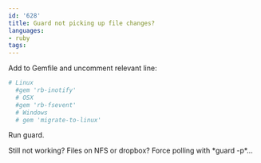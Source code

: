 ```yaml
---
id: '628'
title: Guard not picking up file changes?
languages:
- ruby
tags:
---
```

Add to Gemfile and uncomment relevant line:


```ruby
# Linux
  #gem 'rb-inotify'
  # OSX
  #gem 'rb-fsevent'
  # Windows
  # gem 'migrate-to-linux'
```
    

Run guard.

Still not working? Files on NFS or dropbox? Force polling with \*guard -p\*…

